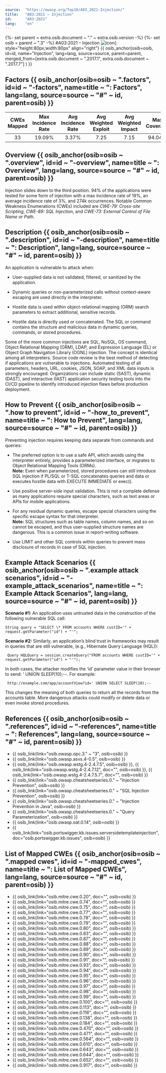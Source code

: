 ```yaml
---
source:  "https://owasp.org/Top10/A03_2021-Injection/"
title:   "A03:2021 – Injection"
id:      "A03:2021"
lang:    "en"
---
```

{%- set parent = extra.osib.document ~ "." ~ extra.osib.version -%}
{%- set osib   = parent ~ ".3" -%}
#A03:2021 – Injection     ![icon](assets/TOP_10_Icons_Final_Injection.png){: style="height:80px;width:80px" align="right"}  {{ osib_anchor(osib=osib, id=id, name="Injection", lang=lang, source=source, parent=parent, merged_from=[extra.osib.document ~ ".2017.1", extra.osib.document ~ ".2017.7"] ) }}


## Factors {{ osib_anchor(osib=osib ~ ".factors", id=id ~ "-factors", name=title ~ ": Factors", lang=lang, source=source ~ "#" ~ id, parent=osib) }}

| CWEs Mapped | Max Incidence Rate | Avg Incidence Rate | Avg Weighted Exploit | Avg Weighted Impact | Max Coverage | Avg Coverage | Total Occurrences | Total CVEs |
|:-------------:|:--------------------:|:--------------------:|:--------------:|:--------------:|:----------------------:|:---------------------:|:-------------------:|:------------:|
| 33          | 19.09%             | 3.37%              | 7.25                 | 7.15                | 94.04%       | 47.90%       | 274,228           | 32,078     |

## Overview {{ osib_anchor(osib=osib ~ ".overview", id=id ~ "-overview", name=title ~ ": Overview", lang=lang, source=source ~ "#" ~ id, parent=osib) }}

Injection slides down to the third position. 94% of the applications were tested for some form of injection with a max incidence rate of 19%, an average incidence rate of 3%, and 274k occurrences. Notable Common Weakness Enumerations (CWEs) included are *CWE-79: Cross-site Scripting*, *CWE-89: SQL Injection*, and *CWE-73: External Control of File Name or Path*.

## Description {{ osib_anchor(osib=osib ~ ".description", id=id ~ "-description", name=title ~ ": Description", lang=lang, source=source ~ "#" ~ id, parent=osib) }}

An application is vulnerable to attack when:

-   User-supplied data is not validated, filtered, or sanitized by the application.

-   Dynamic queries or non-parameterized calls without context-aware escaping are used directly in the interpreter.

-   Hostile data is used within object-relational mapping (ORM) search parameters to extract additional, sensitive records.

-   Hostile data is directly used or concatenated. The SQL or command contains the structure and malicious data in dynamic queries, commands, or stored procedures.

Some of the more common injections are SQL, NoSQL, OS command, Object Relational Mapping (ORM), LDAP, and Expression Language (EL) or Object Graph Navigation Library (OGNL) injection. The concept is identical among all interpreters. Source code review is the best method of detecting if applications are vulnerable to injections. Automated testing of all parameters, headers, URL, cookies, JSON, SOAP, and XML data inputs is strongly encouraged. Organizations can include static (SAST), dynamic (DAST), and interactive (IAST) application security testing tools into the CI/CD pipeline to identify introduced injection flaws before production deployment.

## How to Prevent {{ osib_anchor(osib=osib ~ ".how to prevent", id=id ~ "-how_to_prevent", name=title ~ ": How to Prevent", lang=lang, source=source ~ "#" ~ id, parent=osib) }}

Preventing injection requires keeping data separate from commands and queries:

-   The preferred option is to use a safe API, which avoids using the interpreter entirely, provides a parameterized interface, or migrates to Object Relational Mapping Tools (ORMs).<br/> **Note:** Even when parameterized, stored procedures can still introduce SQL injection if PL/SQL or T-SQL concatenates queries and data or executes hostile data with EXECUTE IMMEDIATE or exec().

-   Use positive server-side input validation. This is not a complete defense as many applications require special characters, such as text areas or APIs for mobile applications.

-   For any residual dynamic queries, escape special characters using the specific escape syntax for that interpreter.<br/> **Note:** SQL structures such as table names, column names, and so on cannot be escaped, and thus user-supplied structure names are dangerous. This is a common issue in report-writing software.

-   Use LIMIT and other SQL controls within queries to prevent mass disclosure of records in case of SQL injection.

## Example Attack Scenarios {{ osib_anchor(osib=osib ~ ".example attack scenarios", id=id ~ "-example_attack_scenarios", name=title ~ ": Example Attack Scenarios", lang=lang, source=source ~ "#" ~ id, parent=osib) }}

**Scenario #1:** An application uses untrusted data in the construction of the following vulnerable SQL call:
```
String query = "SELECT \* FROM accounts WHERE custID='" + request.getParameter("id") + "'";
```

**Scenario #2:** Similarly, an application’s blind trust in frameworks may result in queries that are still vulnerable, (e.g., Hibernate Query Language (HQL)):
```
 Query HQLQuery = session.createQuery("FROM accounts WHERE custID='" + request.getParameter("id") + "'");
```

In both cases, the attacker modifies the ‘id’ parameter value in their browser to send: ' UNION SLEEP(10);--. For example:
```
 http://example.com/app/accountView?id=' UNION SELECT SLEEP(10);--
```

This changes the meaning of both queries to return all the records from the accounts table. More dangerous attacks could modify or delete data or even invoke stored procedures.

## References {{ osib_anchor(osib=osib ~ ".references", id=id ~ "-references", name=title ~ ": References", lang=lang, source=source ~ "#" ~ id, parent=osib) }}

-   {{ osib_link(link="osib.owasp.opc.3." ~ "3", osib=osib) }} <!-- [OWASP Proactive Controls: Secure Database Access](https://owasp.org/www-project-proactive-controls/v3/en/c3-secure-database) -->
-   {{ osib_link(link="osib.owasp.asvs.4-0.5", osib=osib) }} <!--- [OWASP ASVS: V5 Input Validation and Encoding](https://owasp.org/www-project-application-security-verification-standard) --->
-   {{ osib_link(link="osib.owasp.wstg.4-2.4.7.5", osib=osib) }}, <!-- [OWASP Testing Guide: SQL Injection](https://owasp.org/www-project-web-security-testing-guide/latest/4-Web_Application_Security_Testing/07-Input_Validation_Testing/05-Testing_for_SQL_Injection) --> {{ osib_link(link="osib.owasp.wstg.4-2.4.7.12", doc="", osib=osib) }}, <!-- [Command Injection ](https://owasp.org/www-project-web-security-testing-guide/latest/4-Web_Application_Security_Testing/07-Input_Validation_Testing/12-Testing_for_Command_Injection) -->
 {{ osib_link(link="osib.owasp.wstg.4-2.4.7.5.7", doc="", osib=osib) }} <!-- [ORM Injection ](https://owasp.org/www-project-web-security-testing-guide/latest/4-Web_Application_Security_Testing/07-Input_Validation_Testing/05.7-Testing_for_ORM_Injection) -->
-   {{ osib_link(link="osib.owasp.cheatsheetseries.0." ~ "Injection Prevention", osib=osib) }} <!-- [OWASP Cheat Sheet: Injection Prevention](https://cheatsheetseries.owasp.org/cheatsheets/Injection_Prevention_Cheat_Sheet.html) -->
-   {{ osib_link(link="osib.owasp.cheatsheetseries.0." ~ "SQL Injection Prevention", osib=osib) }} <!-- [OWASP Cheat Sheet: SQL Injection Prevention](https://cheatsheetseries.owasp.org/cheatsheets/SQL_Injection_Prevention_Cheat_Sheet.html) -->
-   {{ osib_link(link="osib.owasp.cheatsheetseries.0." ~ "Injection Prevention in Java", osib=osib) }} <!-- [OWASP Cheat Sheet: Injection Prevention in Java](https://cheatsheetseries.owasp.org/cheatsheets/Injection_Prevention_Cheat_Sheet_in_Java.html) -->
-   {{ osib_link(link="osib.owasp.cheatsheetseries.0." ~ "Query Parameterization", osib=osib) }} <!-- [OWASP Cheat Sheet: Query Parameterization](https://cheatsheetseries.owasp.org/cheatsheets/Query_Parameterization_Cheat_Sheet.html) -->
-   {{ osib_link(link="osib.owasp.oat.0.14", osib=osib) }} <!--- [OWASP Automated Threats to Web Applications – OAT-014](https://owasp.org/www-project-automated-threats-to-web-applications/) --->
-   {{ osib_link(link="osib.portswigger.kb.issues.serversidetemplateinjection", doc="osib.portswigger.kb.issues", osib=osib) }} <!--- [PortSwigger: Server-side template injection](https://portswigger.net/kb/issues/00101080_serversidetemplateinjection) --->

## List of Mapped CWEs {{ osib_anchor(osib=osib ~ ".mapped cwes", id=id ~ "-mapped_cwes", name=title ~ ": List of Mapped CWEs", lang=lang, source=source ~ "#" ~ id, parent=osib) }}

-   {{ osib_link(link="osib.mitre.cwe.0.20", doc="", osib=osib) }} <!-- [CWE-20: Improper Input Validation](https://cwe.mitre.org/data/definitions/20.html) -->
-   {{ osib_link(link="osib.mitre.cwe.0.74", doc="", osib=osib) }} <!-- [CWE-74: Improper Neutralization of Special Elements in Output Used by a Downstream Component ('Injection')](https://cwe.mitre.org/data/definitions/74.html) --> 
-   {{ osib_link(link="osib.mitre.cwe.0.75", doc="", osib=osib) }} <!-- [CWE-75: Failure to Sanitize Special Elements into a Different Plane (Special Element Injection)](https://cwe.mitre.org/data/definitions/75.html) --> 
-   {{ osib_link(link="osib.mitre.cwe.0.77", doc="", osib=osib) }} <!-- [CWE-77: Improper Neutralization of Special Elements used in a Command ('Command Injection')](https://cwe.mitre.org/data/definitions/77.html) --> 
-   {{ osib_link(link="osib.mitre.cwe.0.78", doc="", osib=osib) }} <!-- [CWE-78: Improper Neutralization of Special Elements used in an OS Command ('OS Command Injection')](https://cwe.mitre.org/data/definitions/78.html) --> 
-   {{ osib_link(link="osib.mitre.cwe.0.79", doc="", osib=osib) }} <!-- [CWE-79: Improper Neutralization of Input During Web Page Generation ('Cross-site Scripting')](https://cwe.mitre.org/data/definitions/79.html) --> 
-   {{ osib_link(link="osib.mitre.cwe.0.80", doc="", osib=osib) }} <!-- [CWE-80: Improper Neutralization of Script-Related HTML Tags in a Web Page (Basic XSS)](https://cwe.mitre.org/data/definitions/80.html) --> 
-   {{ osib_link(link="osib.mitre.cwe.0.83", doc="", osib=osib) }} <!-- [CWE-83: Improper Neutralization of Script in Attributes in a Web Page](https://cwe.mitre.org/data/definitions/83.html) -->
-   {{ osib_link(link="osib.mitre.cwe.0.87", doc="", osib=osib) }} <!-- [CWE-87: Improper Neutralization of Alternate XSS Syntax](https://cwe.mitre.org/data/definitions/87.html) -->
-   {{ osib_link(link="osib.mitre.cwe.0.88", doc="", osib=osib) }} <!-- [CWE-88: Improper Neutralization of Argument Delimiters in a Command ('Argument Injection')](https://cwe.mitre.org/data/definitions/88.html) -->
-   {{ osib_link(link="osib.mitre.cwe.0.89", doc="", osib=osib) }} <!-- [CWE-89: Improper Neutralization of Special Elements used in an SQL Command ('SQL Injection')](https://cwe.mitre.org/data/definitions/89.html) -->
-   {{ osib_link(link="osib.mitre.cwe.0.90", doc="", osib=osib) }} <!-- [CWE-90: Improper Neutralization of Special Elements used in an LDAP Query ('LDAP Injection')](https://cwe.mitre.org/data/definitions/90.html) -->
-   {{ osib_link(link="osib.mitre.cwe.0.91", doc="", osib=osib) }} <!-- [CWE-91: XML Injection (aka Blind XPath Injection)](https://cwe.mitre.org/data/definitions/91.html) -->
-   {{ osib_link(link="osib.mitre.cwe.0.93", doc="", osib=osib) }} <!-- [CWE-93: Improper Neutralization of CRLF Sequences ('CRLF Injection')](https://cwe.mitre.org/data/definitions/93.html) -->
-   {{ osib_link(link="osib.mitre.cwe.0.94", doc="", osib=osib) }} <!-- [CWE-94: Improper Control of Generation of Code ('Code Injection')](https://cwe.mitre.org/data/definitions/94.html) -->
-   {{ osib_link(link="osib.mitre.cwe.0.95", doc="", osib=osib) }} <!-- [CWE-95: Improper Neutralization of Directives in Dynamically Evaluated Code ('Eval Injection')](https://cwe.mitre.org/data/definitions/95.html) -->
-   {{ osib_link(link="osib.mitre.cwe.0.96", doc="", osib=osib) }} <!-- [CWE-96: Improper Neutralization of Directives in Statically Saved Code ('Static Code Injection')](https://cwe.mitre.org/data/definitions/96.html) -->
-   {{ osib_link(link="osib.mitre.cwe.0.97", doc="", osib=osib) }} <!-- [CWE-97: Improper Neutralization of Server-Side Includes (SSI) Within a Web Page](https://cwe.mitre.org/data/definitions/97.html) -->
-   {{ osib_link(link="osib.mitre.cwe.0.98", doc="", osib=osib) }} <!-- [CWE-98: Improper Control of Filename for Include/Require Statement in PHP Program ('PHP Remote File Inclusion')](https://cwe.mitre.org/data/definitions/98.html) -->
-   {{ osib_link(link="osib.mitre.cwe.0.99", doc="", osib=osib) }} <!-- [CWE-99: Improper Control of Resource Identifiers ('Resource Injection')](https://cwe.mitre.org/data/definitions/99.html) -->
-   {{ osib_link(link="osib.mitre.cwe.0.100", doc="", osib=osib) }} <!-- [CWE-100: Deprecated: Was catch-all for input validation issues](https://cwe.mitre.org/data/definitions/100.html) -->
-   {{ osib_link(link="osib.mitre.cwe.0.113", doc="", osib=osib) }} <!-- [CWE-113: Improper Neutralization of CRLF Sequences in HTTP Headers ('HTTP Response Splitting')](https://cwe.mitre.org/data/definitions/113.html) -->
-   {{ osib_link(link="osib.mitre.cwe.0.116", doc="", osib=osib) }} <!-- [CWE-116: Improper Encoding or Escaping of Output](https://cwe.mitre.org/data/definitions/116.html) -->
-   {{ osib_link(link="osib.mitre.cwe.0.138", doc="", osib=osib) }} <!-- [CWE-138: Improper Neutralization of Special Elements](https://cwe.mitre.org/data/definitions/138.html) -->
-   {{ osib_link(link="osib.mitre.cwe.0.184", doc="", osib=osib) }} <!-- [CWE-184: Incomplete List of Disallowed Inputs](https://cwe.mitre.org/data/definitions/184.html) -->
-   {{ osib_link(link="osib.mitre.cwe.0.470", doc="", osib=osib) }} <!-- [CWE-470: Use of Externally-Controlled Input to Select Classes or Code ('Unsafe Reflection')](https://cwe.mitre.org/data/definitions/470.html) -->
-   {{ osib_link(link="osib.mitre.cwe.0.471", doc="", osib=osib) }} <!-- [CWE-471: Modification of Assumed-Immutable Data (MAID)](https://cwe.mitre.org/data/definitions/471.html) -->
-   {{ osib_link(link="osib.mitre.cwe.0.564", doc="", osib=osib) }} <!-- [CWE-564: SQL Injection: Hibernate](https://cwe.mitre.org/data/definitions/564.html) -->
-   {{ osib_link(link="osib.mitre.cwe.0.610", doc="", osib=osib) }} <!-- [CWE-610: Externally Controlled Reference to a Resource in Another Sphere](https://cwe.mitre.org/data/definitions/610.html) -->
-   {{ osib_link(link="osib.mitre.cwe.0.643", doc="", osib=osib) }} <!-- [CWE-643: Improper Neutralization of Data within XPath Expressions ('XPath Injection')](https://cwe.mitre.org/data/definitions/643.html) -->
-   {{ osib_link(link="osib.mitre.cwe.0.644", doc="", osib=osib) }} <!-- [CWE-644: Improper Neutralization of HTTP Headers for Scripting Syntax](https://cwe.mitre.org/data/definitions/644.html) -->
-   {{ osib_link(link="osib.mitre.cwe.0.652", doc="", osib=osib) }} <!-- [CWE-652: Improper Neutralization of Data within XQuery Expressions ('XQuery Injection')](https://cwe.mitre.org/data/definitions/652.html) -->
-   {{ osib_link(link="osib.mitre.cwe.0.917", doc="", osib=osib) }} <!-- [CWE-917: Improper Neutralization of Special Elements used in an Expression Language Statement ('Expression Language Injection')](https://cwe.mitre.org/data/definitions/917.html) -->
